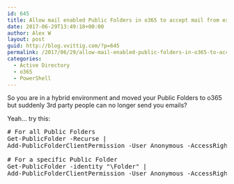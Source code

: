 ```yaml
---
id: 645
title: Allow mail enabled Public Folders in o365 to accept mail from external domains
date: 2017-06-29T13:49:18+00:00
author: Alex W
layout: post
guid: http://blog.vvittig.com/?p=645
permalink: /2017/06/29/allow-mail-enabled-public-folders-in-o365-to-accept-mail-from-external-domains/
categories:
  - Active Directory
  - o365
  - PowerShell
---
```

So you are in a hybrid environment and moved your Public Folders to o365 but suddenly 3rd party people can no longer send you emails?

Yeah&#8230; try this:

<pre class="lang:ps decode:true "># For all Public Folders
Get-PublicFolder -Recurse | 
Add-PublicFolderClientPermission -User Anonymous -AccessRights CreateItems

# For a specific Public Folder
Get-PublicFolder -identity "\Folder" | 
Add-PublicFolderClientPermission -User Anonymous -AccessRights CreateItems</pre>

&nbsp;